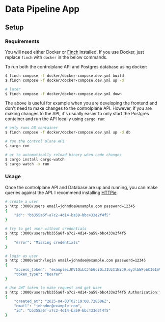 # Data Pipeline App

## Setup
### Requirements
You will need either Docker or [Finch](https://runfinch.com/docs/getting-started/installation/) installed. If you use Docker, just replace `finch` with `docker` in the below commands.


To run both the controlplane API and Postgres database using docker:
```sh
$ finch compose -f docker/docker-compose.dev.yml build
$ finch compose -f docker/docker-compose.dev.yml up -d

# later
$ finch compose -f docker/docker-compose.dev.yml down
```

The above is useful for example when you are developing the frontend and don't need to make changes to the controlplane API. However, if you are making changes to the API, it's usually easier to only start the Postgres container and run the API locally using `cargo run`:
```sh
# only runs DB container
$ finch compose -f docker/docker-compose.dev.yml up -d db

# run the control plane API
$ cargo run

# or to automatically reload binary when code changes
$ cargo install cargo-watch
$ cargo watch -x run
```


### Usage
Once the controlplane API and Database are up and running, you can make queries against the API. I recommend installing [HTTPie](https://httpie.io/cli).

```sh
# create a user
$ http :3000/users email=johndoe@example.com password=12345
{
    "id": "bb355a6f-a7c2-4d14-ba59-bbc433e2f4f5"
}

# try to get user without credentials
$ http :3000/users/bb355a6f-a7c2-4d14-ba59-bbc433e2f4f5 
{
    "error": "Missing credentials"
}

# login as user
$ http :3000/auth/login email=johndoe@example.com password=12345
{
    "access_token": "exampleiJKV1QiLCJhbGciOiJIUzI1NiJ9.eyJlbWFpbCI6ImV3aW5ncnlhbjk4QGdtYWlsLmNvbSIsImV4cCI6MTc0MzY2ODM2OX0.KIDR3vFw6Jar-7K9dU_xq5u4SjemW6DFtNWocpuv2os",
    "token_type": "Bearer"
}

# Use JWT token to make request and get user
$ http :3000/users/bb355a6f-a7c2-4d14-ba59-bbc433e2f4f5 Authorization:"Bearer exampleJKV1QiLCJhbGciOiJIUzI1NiJ9.eyJlbWFpbCI6ImV3aW5ncnlhbjk4QGdtYWlsLmNvbSIsImV4cCI6MTc0MzY2ODM2OX0.KIDR3vFw6Jar-7K9dU_xq5u4SjemW6DFtNWocpuv2os"
{
    "created_at": "2025-04-03T02:19:00.728586Z",
    "email": "johndoe@example.com",
    "id": "bb355a6f-a7c2-4d14-ba59-bbc433e2f4f5"
}

```